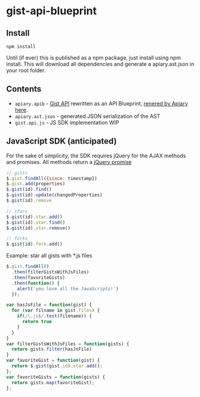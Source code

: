gist-api-blueprint
==================

Install
-------------
```
npm install
```
Until (if ever) this is published as a npm package, just install using npm install. This will download all dependencies and generate a apiary.ast.json in your root folder.

Contents
--------
+ `apiary.apib` - [Gist API](http://developer.github.com/v3/gists/) rewritten as an API Blueprint, [renered by Apiary here](http://docs.gistsample.apiary.io/).
+ `apiary.ast.json` - generated JSON serialization of the AST
+ `gist.api.js` - JS SDK implementation WIP


JavaScript SDK (anticipated)
------------------------------

For the sake of simplicity, the SDK requires jQuery for the AJAX methods and promises.
All methods return a [jQuery promise](http://api.jquery.com/category/deferred-object/)

```js
// gists
$.gist.findAll({since: timestamp})
$.gist.add(properties)
$.gist(id).find()
$.gist(id).update(changedProperties)
$.gist(id).remove

// stars
$.gist(id).star.add()
$.gist(id).star.find()
$.gist(id).star.remove()

// forks
$.gist(id).fork.add()
```

Example: star all gists with *.js files

```js
$.gist.findAll()
  .then(filterGistsWithJsFiles)
  .then(favoriteGists)
  .then(function() {
    alert('you love all the JavaScriptz!')
  });

var hasJsFile = function(gist) {
  for (var filname in gist.files) {
    if(/\.js$/.test(filename)) {
      return true
    }
  }
}
var filterGistsWithJsFiles = function(gists) {
  return gists.filter(hasJsFile)
}
var favoriteGist = function(gist) {
  return $.gist(gist.id).star.add();
};
var favoriteGists = function(gists) {
  return gists.map(favoriteGist);
};
```